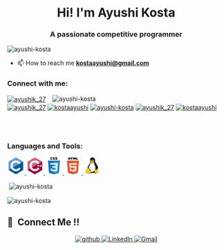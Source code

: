 <!-- - 👋 Hi, I’m Ayushi-Kosta
- 👀 I’m interested in Competitive Programming.
- 🌱 I’m currently learning Data Structures and Algorithms.
- 📫 How to reach me? mail on kostaayushi@gmail.com

<!---
Ayushi-Kosta/Ayushi-Kosta is a ✨ special ✨ repository because its `README.md` (this file) appears on your GitHub profile.
You can click the Preview link to take a look at your changes.
---> 

<h1 align="center">Hi! I'm Ayushi Kosta </h1> 
<h3 align="center">A passionate competitive programmer</h3>

<p align="left"> <img src="https://komarev.com/ghpvc/?username=ayushi-kosta&label=Profile%20views&color=0e75b6&style=flat" alt="ayushi-kosta" /> </p>

- 📫 How to reach me **kostaayushi@gmail.com**

<h3 align="left">Connect with me:</h3> 
<img align="right" alt="ayushi-kosta" width="400" src="https://camo.githubusercontent.com/6607041227d81f650340ff070cc2843518acad359b57e5bb054a9fb7127aa041/68747470733a2f2f63646e2e6472696262626c652e636f6d2f75736572732f323634363432332f73637265656e73686f74732f353530373139362f636f6d70757465722e676966">
<p align="left">
<a href="https://codepen.io/ayushik_27" target="blank"><img align="center" src="https://raw.githubusercontent.com/rahuldkjain/github-profile-readme-generator/master/src/images/icons/Social/codepen.svg" alt="ayushik_27" height="30" width="40" /></a>
<a href="https://instagram.com/ayushik_27" target="blank"><img align="center" src="https://raw.githubusercontent.com/rahuldkjain/github-profile-readme-generator/master/src/images/icons/Social/instagram.svg" alt="ayushik_27" height="30" width="40" /></a>
<a href="https://www.hackerrank.com/kostaayushi" target="blank"><img align="center" src="https://raw.githubusercontent.com/rahuldkjain/github-profile-readme-generator/master/src/images/icons/Social/hackerrank.svg" alt="kostaayushi" height="30" width="40" /></a>
<a href="https://codeforces.com/profile/ayushi-kosta" target="blank"><img align="center" src="https://cdn.jsdelivr.net/npm/simple-icons@3.0.1/icons/codeforces.svg" alt="ayushi-kosta" height="30" width="40" /></a>
<a href="https://www.leetcode.com/ayushik_27" target="blank"><img align="center" src="https://raw.githubusercontent.com/rahuldkjain/github-profile-readme-generator/master/src/images/icons/Social/leet-code.svg" alt="ayushik_27" height="30" width="40" /></a>
<a href="https://auth.geeksforgeeks.org/user/kostaayushi" target="blank"><img align="center" src="https://raw.githubusercontent.com/rahuldkjain/github-profile-readme-generator/master/src/images/icons/Social/geeks-for-geeks.svg" alt="kostaayushi" height="30" width="40" /></a>
</p>
<br><br>
<h3 align="left">Languages and Tools:</h3>
<p align="left"> <a href="https://www.cprogramming.com/" target="_blank"> <img src="https://raw.githubusercontent.com/devicons/devicon/master/icons/c/c-original.svg" alt="c" width="40" height="40"/> </a> <a href="https://www.w3schools.com/cpp/" target="_blank"> <img src="https://raw.githubusercontent.com/devicons/devicon/master/icons/cplusplus/cplusplus-original.svg" alt="cplusplus" width="40" height="40"/> </a> <a href="https://www.w3schools.com/css/" target="_blank"> <img src="https://raw.githubusercontent.com/devicons/devicon/master/icons/css3/css3-original-wordmark.svg" alt="css3" width="40" height="40"/> </a> <a href="https://www.w3.org/html/" target="_blank"> <img src="https://raw.githubusercontent.com/devicons/devicon/master/icons/html5/html5-original-wordmark.svg" alt="html5" width="40" height="40"/> </a> <a href="https://www.linux.org/" target="_blank"> <img src="https://raw.githubusercontent.com/devicons/devicon/master/icons/linux/linux-original.svg" alt="linux" width="40" height="40"/> </a> </p>

<!-- <p><img align="left" src="https://github-readme-stats.vercel.app/api/top-langs?username=ayushi-kosta&show_icons=true&locale=en&layout=compact" alt="ayushi-kosta" /></p>
 -->
<p>&nbsp;<img align="center" src="https://github-readme-stats.vercel.app/api?username=ayushi-kosta&show_icons=true&locale=en" alt="ayushi-kosta" /></p>

<p><img align="center" src="https://github-readme-streak-stats.herokuapp.com/?user=ayushi-kosta&" alt="ayushi-kosta" /></p>



<!-- <p><img align="left" src="https://github-readme-stats.vercel.app/api/top-langs?username=ayushi-kosta&show_icons=true&locale=en&layout=compact" alt="ayushi-kosta" /></p> -->

<!-- <p>&nbsp;<img align="center" src="https://github-readme-stats.vercel.app/api?username=ayushi-kosta&show_icons=true&locale=en" alt="ayushi-kosta" /></p> -->




## 🤝 &nbsp;Connect Me !!

<p align="center">
<a href="https://github.com/Ayushi-Kosta" target="_blank">
<img src=https://img.shields.io/badge/github-%2324292e.svg?&style=for-the-badge&logo=github&logoColor=white alt=github style="margin-bottom: 5px;" />
</a>
<a href="https://www.linkedin.com/in/ayushi-kosta-473aa8208/" target="_blank">
<img alt="LinkedIn" src="https://img.shields.io/badge/linkedin%20-%230077B5.svg?&style=for-the-badge&logo=linkedin&logoColor=white"/>
</a>
<a href="mailto:kostaayushi@gmail.com">
<img alt="Gmail" src="https://img.shields.io/badge/Gmail-D14836?style=for-the-badge&logo=gmail&logoColor=white" />
</a>
</p> 
<br>


<!-- <p><img align="left" src="https://github-readme-stats.vercel.app/api/top-langs?username=Ayushi-Kosta&show_icons=true&locale=en&layout=compact" alt="Ayushi-Kosta" /></p> -->



